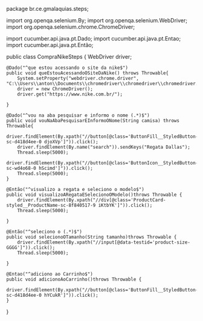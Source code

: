 package br.ce.gmalaquias.steps;

import org.openqa.selenium.By;
import org.openqa.selenium.WebDriver;
import org.openqa.selenium.chrome.ChromeDriver;

import cucumber.api.java.pt.Dado;
import cucumber.api.java.pt.Entao;
import cucumber.api.java.pt.Então;

public class CompraNikeSteps {
	WebDriver driver;
	
	
	
	@Dado("^que estou acessando o site da nike$")
	public void queEstouAcessandoOSiteDaNike() throws Throwable{
		System.setProperty("webdriver.chrome.driver", "C:\\Users\\anton\\Documents\\chromedriver\\chromedriver\\chromedriver.exe");
	    driver = new ChromeDriver();
		driver.get("https://www.nike.com.br/"); 
		
	}

	@Dado("^vou na aba pesquisar e informo o nome (.*)$")
	public void vouNaAbaPesquisarEInformoONome(String camisa) throws Throwable{
		driver.findElement(By.xpath("//button[@class='ButtonFill__StyledButton-sc-d418d4ee-0 djoXVp']")).click();
		driver.findElement(By.name("search")).sendKeys("Regata Dallas");
		Thread.sleep(5000);
		driver.findElement(By.xpath("//button[@class='ButtonIcon__StyledButton-sc-wd4o68-0 hScimd']")).click();		
		Thread.sleep(5000);
	}

	@Então("^visualizo a regata e seleciono o modelo$")
	public void visualizoARegataESelecionoOModelo()throws Throwable {
		driver.findElement(By.xpath("//div[@class='ProductCard-styled__ProductName-sc-8f840517-9 iKtbYK']")).click();
		Thread.sleep(5000);
	   
	}

	@Então("^seleciono o (.*)$")
	public void selecionoOTamanho(String tamanho)throws Throwable {
		driver.findElement(By.xpath("//input[@data-testid='product-size-GGGG']")).click();
		Thread.sleep(5000);
	
	}

	@Entao("^adiciono ao Carrinho$")
	public void adicionoAoCarrinho()throws Throwable {
		driver.findElement(By.xpath("//button[@class='ButtonFill__StyledButton-sc-d418d4ee-0 hYCukR']")).click();
	}
}